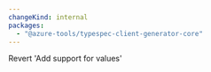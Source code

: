```yaml
---
changeKind: internal
packages:
  - "@azure-tools/typespec-client-generator-core"
---
```


Revert 'Add support for values'